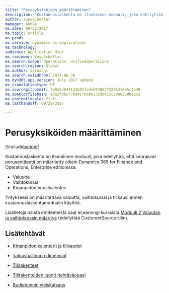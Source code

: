 ```yaml
---
title: "Perusyksiköiden määrittäminen"
description: "Kustannuslaskenta on itsenäinen moduuli, joka edellyttää, että valuutta-, vaihtokurssi- ja tilikausientiteetit on määritetty oikein."
author: YuyuScheller
manager: AnnBe
ms.date: 09/22/2017
ms.topic: article
ms.prod: 
ms.service: dynamics-ax-applications
ms.technology: 
audience: Application User
ms.reviewer: YuyuScheller
ms.search.scope: Operations, UnifiedOperations
ms.search.region: Global
ms.author: saraschi
ms.search.validFrom: 2017-06-30
ms.dyn365.ops.version: July 2017 update
ms.translationtype: HT
ms.sourcegitcommit: 7e0a5d044133b917a3eb9386773205218e5c1b40
ms.openlocfilehash: e3a2f0bc77ba4176d86136db415c20a6239be2c2
ms.contentlocale: fi-fi
ms.lasthandoff: 09/29/2017

---
```


# <a name="configure-base-entities"></a>Perusyksiköiden määrittäminen 

[!include[banner](../includes/banner.md)]


Kustannuslaskenta on itsenäinen moduuli, joka edellyttää, että seuraavat perusentiteetit on määritetty oikein Dynamics 365 for Finance and Operations, Enterprise editionissa.

-  Valuutta
-  Vaihtokurssi
-  Kirjanpidon vuosikalenteri  

Yritykseesi on määritettävä valuutta, vaihtokurssi ja tilikausi ennen kustannuslaskentamoduulin käyttöä. 

Lisätietoja näistä entiteeteistä saat eLearning-kurssista [Moduuli 2 Valuutan ja vaihtokurssin määritys](https://mbspartner.microsoft.com/AX/CourseModules/1215) (edellyttää CustomerSource-tilin).

## <a name="additional-tasks"></a>Lisätehtävät

-  [Kirjanpidon kalenterit ja tilikaudet](../budgeting/fiscal-calendars-fiscal-years-periods.md)

-  [Taloushallinnon dimensiot](../general-ledger/financial-dimensions.md)

-  [Tilirakenteet](../general-ledger/Default-dimensions.md)

-  [Tilirakenteiden luonti (tehtäväopas)](../general-ledger/tasks/create-account-structures.md)

-  [Budjetoinnin yleiskatsaus ](../budgeting/basic-budgeting-overview-configuration.md)

